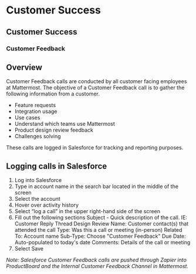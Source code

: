 # Customer Success

## Customer Success

### Customer Feedback

## Overview
Customer Feedback calls are conducted by all customer facing employees at Mattermost. The objective of a Customer Feedback call is to gather the following information from a customer.

- Feature requests
- Integration usage
- Use cases
- Understand which teams use Mattermost
- Product design review feedback
- Challenges solving

These calls are logged in Salesforce for tracking and reporting purposes.  

## Logging calls in Salesforce

1. Log into Salesforce
2. Type in account name in the search bar located in the middle of the screen
3. Select the account
4. Hover over activity history
5. Select “log a call” in the upper right-hand side of the screen
6. Fill out the following sections
   Subject - Quick description of the call.  IE: Customer Reply Thread Design Review
   Name: Customer contact(s) that attended the call
   Type: Was this a call or meeting (in-person)
   Related To: Account name
   Sub-Type: Choose "Customer Feedback"
   Due Date: Auto-populated to today's date
   Comments: Details of the call or meeting
 7. Select Save
 
 _Note: Salesforce Customer Feedback calls are pushed through Zapier into ProductBoard and the Internal Customer Feedback Channel in Mattermost._



